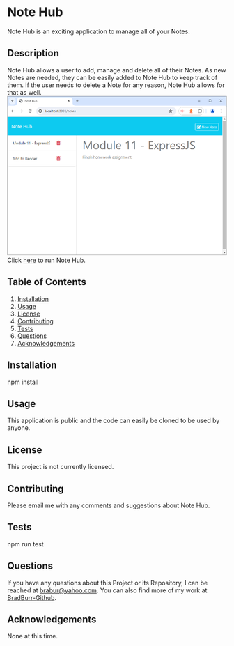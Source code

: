# Note Hub
Note Hub is an exciting application to manage all of your Notes.
## Description
Note Hub allows a user to add, manage and delete all of their Notes.  As new Notes are needed, they can be easily added to Note Hub to keep track of them.  If the user needs to delete a Note for any reason, Note Hub allows for that as well.
<br/>
<img src="./public/assets/images/webpage.png" alt="Note Hub image"/>
<br/>
Click <a href="https://note-hub-er36.onrender.com/" target="_blank">here</a> to run Note Hub.
## Table of Contents
1. [Installation](#installation)
2. [Usage](#usage)
3. [License](#license)
4. [Contributing](#contributing)
5. [Tests](#tests)
6. [Questions](#questions)
7. [Acknowledgements](#acknowledgements)
<a id="installation"></a>
## Installation
npm install
<a id="usage"></a>
## Usage
This application is public and the code can easily be cloned to be used by anyone.
<a id="license"></a>
## License
This project is not currently licensed.
<a id="contributing"></a>
## Contributing
Please email me with any comments and suggestions about Note Hub.
<a id="tests"></a>
## Tests
npm run test
<a id="questions"></a>
## Questions
If you have any questions about this Project or its Repository, I can be reached at <a href=mailto:brabur@yahoo.com>brabur@yahoo.com</a>.  You can also find more of my work at <a href="https://github.com/BradBurr-Github" target="_blank">BradBurr-Github</a>.
<a id="acknowledgements"></a>
## Acknowledgements
None at this time.